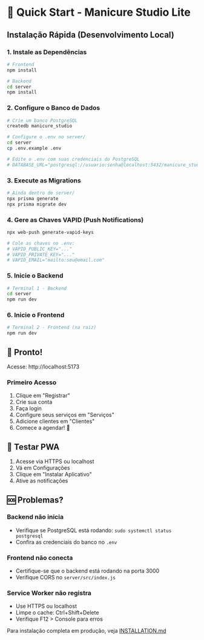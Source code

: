 # 🚀 Quick Start - Manicure Studio Lite

## Instalação Rápida (Desenvolvimento Local)

### 1. Instale as Dependências

```bash
# Frontend
npm install

# Backend
cd server
npm install
```

### 2. Configure o Banco de Dados

```bash
# Crie um banco PostgreSQL
createdb manicure_studio

# Configure o .env no server/
cd server
cp .env.example .env

# Edite o .env com suas credenciais do PostgreSQL
# DATABASE_URL="postgresql://usuario:senha@localhost:5432/manicure_studio"
```

### 3. Execute as Migrations

```bash
# Ainda dentro de server/
npx prisma generate
npx prisma migrate dev
```

### 4. Gere as Chaves VAPID (Push Notifications)

```bash
npx web-push generate-vapid-keys

# Cole as chaves no .env:
# VAPID_PUBLIC_KEY="..."
# VAPID_PRIVATE_KEY="..."
# VAPID_EMAIL="mailto:seu@email.com"
```

### 5. Inicie o Backend

```bash
# Terminal 1 - Backend
cd server
npm run dev
```

### 6. Inicie o Frontend

```bash
# Terminal 2 - Frontend (na raiz)
npm run dev
```

## 🎉 Pronto!

Acesse: http://localhost:5173

### Primeiro Acesso

1. Clique em "Registrar"
2. Crie sua conta
3. Faça login
4. Configure seus serviços em "Serviços"
5. Adicione clientes em "Clientes"
6. Comece a agendar! 🎨

## 📱 Testar PWA

1. Acesse via HTTPS ou localhost
2. Vá em Configurações
3. Clique em "Instalar Aplicativo"
4. Ative as notificações

## 🆘 Problemas?

### Backend não inicia
- Verifique se PostgreSQL está rodando: `sudo systemctl status postgresql`
- Confira as credenciais do banco no `.env`

### Frontend não conecta
- Certifique-se que o backend está rodando na porta 3000
- Verifique CORS no `server/src/index.js`

### Service Worker não registra
- Use HTTPS ou localhost
- Limpe o cache: Ctrl+Shift+Delete
- Verifique F12 > Console para erros

Para instalação completa em produção, veja [INSTALLATION.md](./INSTALLATION.md)
